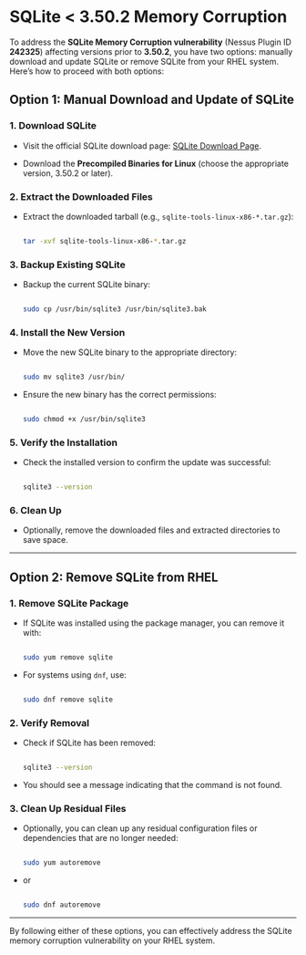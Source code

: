 # SQLite < 3.50.2 Memory Corruption
To address the **SQLite Memory Corruption vulnerability** (Nessus Plugin ID **242325**) affecting versions prior to **3.50.2**, you have two options: manually download and update SQLite or remove SQLite from your RHEL system. Here’s how to proceed with both options: 

  

## Option 1: Manual Download and Update of SQLite 

  

### 1. **Download SQLite** 

   - Visit the official SQLite download page: [SQLite Download Page](https://www.sqlite.org/download.html). 

   - Download the **Precompiled Binaries for Linux** (choose the appropriate version, 3.50.2 or later). 

  

### 2. **Extract the Downloaded Files** 

   - Extract the downloaded tarball (e.g., `sqlite-tools-linux-x86-*.tar.gz`): 

     ```bash 

     tar -xvf sqlite-tools-linux-x86-*.tar.gz 

     ``` 

  

### 3. **Backup Existing SQLite** 

   - Backup the current SQLite binary: 

     ```bash 

     sudo cp /usr/bin/sqlite3 /usr/bin/sqlite3.bak 

     ``` 

  

### 4. **Install the New Version** 

   - Move the new SQLite binary to the appropriate directory: 

     ```bash 

     sudo mv sqlite3 /usr/bin/ 

     ``` 

   - Ensure the new binary has the correct permissions: 

     ```bash 

     sudo chmod +x /usr/bin/sqlite3 

     ``` 

  

### 5. **Verify the Installation** 

   - Check the installed version to confirm the update was successful: 

     ```bash 

     sqlite3 --version 

     ``` 

  

### 6. **Clean Up** 

   - Optionally, remove the downloaded files and extracted directories to save space. 

  

--- 

  

## Option 2: Remove SQLite from RHEL 

  

### 1. **Remove SQLite Package** 

   - If SQLite was installed using the package manager, you can remove it with: 

     ```bash 

     sudo yum remove sqlite 

     ``` 

   - For systems using `dnf`, use: 

     ```bash 

     sudo dnf remove sqlite 

     ``` 

  

### 2. **Verify Removal** 

   - Check if SQLite has been removed: 

     ```bash 

     sqlite3 --version 

     ``` 

   - You should see a message indicating that the command is not found. 

  

### 3. **Clean Up Residual Files** 

   - Optionally, you can clean up any residual configuration files or dependencies that are no longer needed: 

     ```bash 

     sudo yum autoremove 

     ``` 

   - or 

     ```bash 

     sudo dnf autoremove 

     ``` 

  

--- 

  

By following either of these options, you can effectively address the SQLite memory corruption vulnerability on your RHEL system. 
